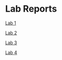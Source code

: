 # Lab Reports

[Lab 1](https://aym-ie.github.io/cse15l-lab-reports/lab1)

[Lab 2](https://aym-ie.github.io/cse15l-lab-reports/lab2)

[Lab 3](https://aym-ie.github.io/cse15l-lab-reports/lab3)

[Lab 4](https://aym-ie.github.io/cse15l-lab-reports/lab4)
